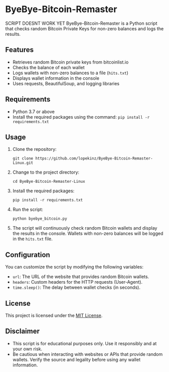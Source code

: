 # ByeBye-Bitcoin-Remaster

SCRIPT DOESNT WORK YET
ByeBye-Bitcoin-Remaster is a Python script that checks random Bitcoin Private Keys for non-zero balances and logs the results.

## Features

- Retrieves random Bitcoin private keys from bitcoinlist.io
- Checks the balance of each wallet
- Logs wallets with non-zero balances to a file (`hits.txt`)
- Displays wallet information in the console
- Uses requests, BeautifulSoup, and logging libraries

## Requirements

- Python 3.7 or above
- Install the required packages using the command: `pip install -r requirements.txt`

## Usage

1. Clone the repository:

   ```shell
   git clone https://github.com/lopekinz/ByeBye-Bitcoin-Remaster-Linux.git
   ```

2. Change to the project directory:

   ```shell
   cd ByeBye-Bitcoin-Remaster-Linux
   ```

3. Install the required packages:

   ```shell
   pip install -r requirements.txt
   ```

4. Run the script:

   ```shell
   python byebye_bitcoin.py
   ```

5. The script will continuously check random Bitcoin wallets and display the results in the console. Wallets with non-zero balances will be logged in the `hits.txt` file.

## Configuration

You can customize the script by modifying the following variables:

- `url`: The URL of the website that provides random Bitcoin wallets.
- `headers`: Custom headers for the HTTP requests (User-Agent).
- `time.sleep()`: The delay between wallet checks (in seconds).

## License

This project is licensed under the [MIT License](LICENSE).

## Disclaimer

- This script is for educational purposes only. Use it responsibly and at your own risk.
- Be cautious when interacting with websites or APIs that provide random wallets. Verify the source and legality before using any wallet information.

